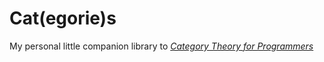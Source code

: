 # Cat(egorie)s

My personal little companion library to [_Category Theory for Programmers_](https://github.com/hmemcpy/milewski-ctfp-pdf)
